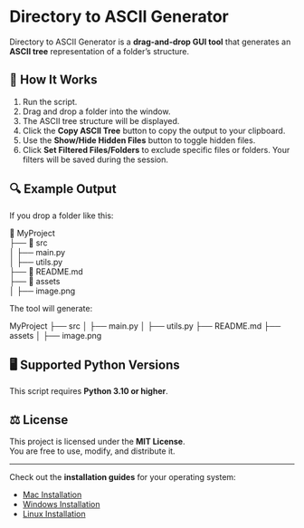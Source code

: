 # Directory to ASCII Generator

Directory to ASCII Generator is a **drag-and-drop GUI tool** that generates an **ASCII tree** representation of a folder’s structure.  

## 🎯 How It Works  

1. Run the script.  
2. Drag and drop a folder into the window.  
3. The ASCII tree structure will be displayed.  
4. Click the **Copy ASCII Tree** button to copy the output to your clipboard.  
5. Use the **Show/Hide Hidden Files** button to toggle hidden files.  
6. Click **Set Filtered Files/Folders** to exclude specific files or folders. Your filters will be saved during the session.  

## 🔍 Example Output  

If you drop a folder like this:  

📂 MyProject  
├── 📂 src  
│   ├── main.py  
│   ├── utils.py  
├── 📄 README.md  
├── 📂 assets  
│   ├── image.png  

The tool will generate:  

MyProject
├── src
│   ├── main.py
│   ├── utils.py
├── README.md
├── assets
│   ├── image.png

## 🖥 Supported Python Versions  

This script requires **Python 3.10 or higher**.  

## ⚖️ License  

This project is licensed under the **MIT License**.  
You are free to use, modify, and distribute it.  

---

Check out the **installation guides** for your operating system:  
- [Mac Installation](MAC_INSTALL.md)  
- [Windows Installation](WINDOWS_INSTALL.md)  
- [Linux Installation](LINUX_INSTALL.md)  